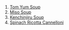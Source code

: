 1. [Tom Yum Soup](https://www.eatingthaifood.com/tom-yum-soup-recipe/)
1. [Miso Soup](https://www.thespruceeats.com/vegetable-miso-soup-recipe-3378025)
1. [Kenchinjiru Soup](https://www.yummly.com/recipe/Japanese-Vegetable-Soup-_Kenchinjiru_-2583525)
1. [Spinach Ricotta Cannelloni](https://www.recipetineats.com/spinach-ricotta-cannelloni/)
